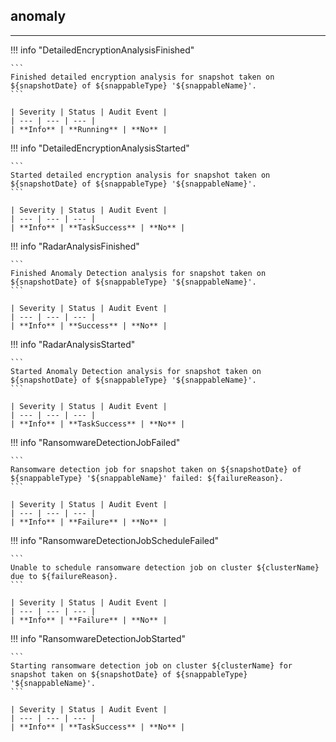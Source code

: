 ## anomaly
---

!!! info "DetailedEncryptionAnalysisFinished"

    ```
    Finished detailed encryption analysis for snapshot taken on ${snapshotDate} of ${snappableType} '${snappableName}'.
    ```

    | Severity | Status | Audit Event |
    | --- | --- | --- |
    | **Info** | **Running** | **No** |

!!! info "DetailedEncryptionAnalysisStarted"

    ```
    Started detailed encryption analysis for snapshot taken on ${snapshotDate} of ${snappableType} '${snappableName}'.
    ```

    | Severity | Status | Audit Event |
    | --- | --- | --- |
    | **Info** | **TaskSuccess** | **No** |

!!! info "RadarAnalysisFinished"

    ```
    Finished Anomaly Detection analysis for snapshot taken on ${snapshotDate} of ${snappableType} '${snappableName}'.
    ```

    | Severity | Status | Audit Event |
    | --- | --- | --- |
    | **Info** | **Success** | **No** |

!!! info "RadarAnalysisStarted"

    ```
    Started Anomaly Detection analysis for snapshot taken on ${snapshotDate} of ${snappableType} '${snappableName}'.
    ```

    | Severity | Status | Audit Event |
    | --- | --- | --- |
    | **Info** | **TaskSuccess** | **No** |

!!! info "RansomwareDetectionJobFailed"

    ```
    Ransomware detection job for snapshot taken on ${snapshotDate} of ${snappableType} '${snappableName}' failed: ${failureReason}.
    ```

    | Severity | Status | Audit Event |
    | --- | --- | --- |
    | **Info** | **Failure** | **No** |

!!! info "RansomwareDetectionJobScheduleFailed"

    ```
    Unable to schedule ransomware detection job on cluster ${clusterName} due to ${failureReason}.
    ```

    | Severity | Status | Audit Event |
    | --- | --- | --- |
    | **Info** | **Failure** | **No** |

!!! info "RansomwareDetectionJobStarted"

    ```
    Starting ransomware detection job on cluster ${clusterName} for snapshot taken on ${snapshotDate} of ${snappableType} '${snappableName}'.
    ```

    | Severity | Status | Audit Event |
    | --- | --- | --- |
    | **Info** | **TaskSuccess** | **No** |
